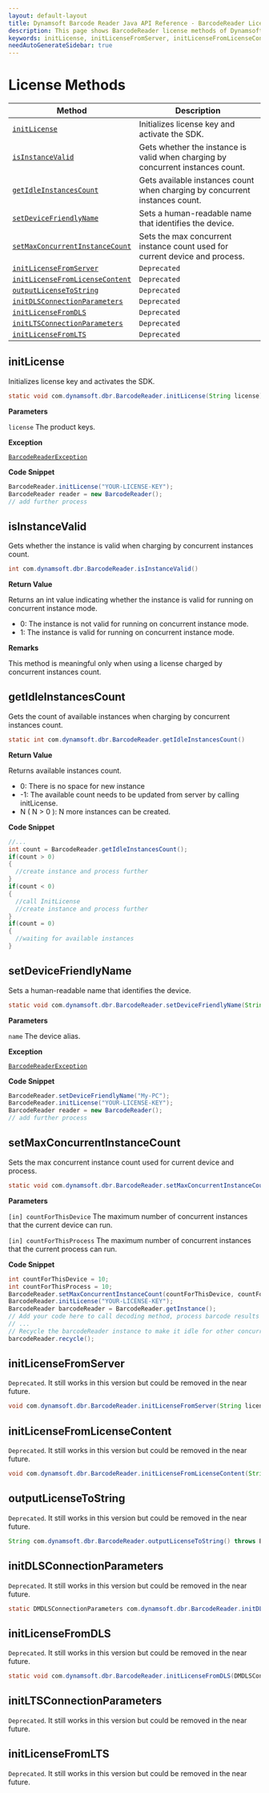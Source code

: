 ```yaml
---
layout: default-layout
title: Dynamsoft Barcode Reader Java API Reference - BarcodeReader License Methods
description: This page shows BarcodeReader license methods of Dynamsoft Barcode Reader for Java SDK API Reference.
keywords: initLicense, initLicenseFromServer, initLicenseFromLicenseContent, outputLicenseToString, license methods, BarcodeReader, api reference, java
needAutoGenerateSidebar: true
---
```



# License Methods

  | Method               | Description |
  |----------------------|-------------|
  | [`initLicense`](#initlicense) | Initializes license key and activate the SDK. |
  | [`isInstanceValid`](#isinstancevalid) | Gets whether the instance is valid when charging by concurrent instances count. |
  | [`getIdleInstancesCount`](#getidleinstancescount) | Gets available instances count when charging by concurrent instances count. |
  | [`setDeviceFriendlyName`](#setdevicefriendlyname) | Sets a human-readable name that identifies the device. |
  | [`setMaxConcurrentInstanceCount`](#setmaxconcurrentinstancecount) | Sets the max concurrent instance count used for current device and process. |
  | [`initLicenseFromServer`](#initlicensefromserver) | `Deprecated` |
  | [`initLicenseFromLicenseContent`](#initlicensefromlicensecontent) | `Deprecated` |
  | [`outputLicenseToString`](#outputlicensetostring) | `Deprecated` |
  | [`initDLSConnectionParameters`](#initdlsconnectionparameters) | `Deprecated` |
  | [`initLicenseFromDLS`](#initlicensefromdls) | `Deprecated` |
  | [`initLTSConnectionParameters`](#initltsconnectionparameters) | `Deprecated` |
  | [`initLicenseFromLTS`](#initlicensefromlts) | `Deprecated` |


## initLicense

Initializes license key and activates the SDK.

```java
static void com.dynamsoft.dbr.BarcodeReader.initLicense(String license) throws BarcodeReaderException
```   
   
**Parameters**  

`license` The product keys.

**Exception**  

[`BarcodeReaderException`](../class/BarcodeReaderException.md)

**Code Snippet**  

```java
BarcodeReader.initLicense("YOUR-LICENSE-KEY");
BarcodeReader reader = new BarcodeReader();
// add further process
```

## isInstanceValid

Gets whether the instance is valid when charging by concurrent instances count.

```java
int com.dynamsoft.dbr.BarcodeReader.isInstanceValid()
```

**Return Value**

Returns an int value indicating whether the instance is valid for running on concurrent instance mode.

- 0: The instance is not valid for running on concurrent instance mode.
- 1: The instance is valid for running on concurrent instance mode.

**Remarks**

This method is meaningful only when using a license charged by concurrent instances count.

## getIdleInstancesCount

Gets the count of available instances when charging by concurrent instances count.

```java
static int com.dynamsoft.dbr.BarcodeReader.getIdleInstancesCount()
```   

**Return Value**  

Returns available instances count.

- 0: There is no space for new instance
- -1: The available count needs to be updated from server by calling initLicense.
- N ( N > 0 ): N more instances can be created.

**Code Snippet**  

```java
//...
int count = BarcodeReader.getIdleInstancesCount();
if(count > 0)
{
  //create instance and process further
}
if(count < 0)
{
  //call InitLicense
  //create instance and process further
}
if(count = 0)
{
  //waiting for available instances 
}
```

## setDeviceFriendlyName

Sets a human-readable name that identifies the device.

```java
static void com.dynamsoft.dbr.BarcodeReader.setDeviceFriendlyName(String name) throws BarcodeReaderException
```   
   
**Parameters**  

`name` The device alias.

**Exception**  

[`BarcodeReaderException`](../class/BarcodeReaderException.md)

**Code Snippet**  

```java
BarcodeReader.setDeviceFriendlyName("My-PC");
BarcodeReader.initLicense("YOUR-LICENSE-KEY");
BarcodeReader reader = new BarcodeReader();
// add further process
```

## setMaxConcurrentInstanceCount

Sets the max concurrent instance count used for current device and process.

```java
static void com.dynamsoft.dbr.BarcodeReader.setMaxConcurrentInstanceCount(int countForThisDevice, int countForThisProcess)
```

**Parameters**

`[in] countForThisDevice` The maximum number of concurrent instances that the current device can run.

`[in] countForThisProcess` The maximum number of concurrent instances that the current process can run.

**Code Snippet**

```java
int countForThisDevice = 10;
int countForThisProcess = 10;
BarcodeReader.setMaxConcurrentInstanceCount(countForThisDevice, countForThisProcess);
BarcodeReader.initLicense("YOUR-LICENSE-KEY");
BarcodeReader barcodeReader = BarcodeReader.getInstance();
// Add your code here to call decoding method, process barcode results and so on
// ...
// Recycle the barcodeReader instance to make it idle for other concurrent tasks
barcodeReader.recycle();
```

## initLicenseFromServer

`Deprecated`. It still works in this version but could be removed in the near future.

```java
void com.dynamsoft.dbr.BarcodeReader.initLicenseFromServer(String licenseServer, String licenseKey)	throws BarcodeReaderException
```   
   

## initLicenseFromLicenseContent

`Deprecated`. It still works in this version but could be removed in the near future.

```java
void com.dynamsoft.dbr.BarcodeReader.initLicenseFromLicenseContent(String licenseKey, String licenseContent) throws BarcodeReaderException
```   


## outputLicenseToString

`Deprecated`. It still works in this version but could be removed in the near future.

```java
String com.dynamsoft.dbr.BarcodeReader.outputLicenseToString() throws BarcodeReaderException
```   


## initDLSConnectionParameters

`Deprecated`. It still works in this version but could be removed in the near future.

```java
static DMDLSConnectionParameters com.dynamsoft.dbr.BarcodeReader.initDLSConnectionParameters() throws BarcodeReaderException
```

## initLicenseFromDLS

`Deprecated`. It still works in this version but could be removed in the near future.

```java
static void com.dynamsoft.dbr.BarcodeReader.initLicenseFromDLS(DMDLSConnectionParameters dlsInfo) throws BarcodeReaderException
```


## initLTSConnectionParameters
`Deprecated`. It still works in this version but could be removed in the near future.
## initLicenseFromLTS
`Deprecated`. It still works in this version but could be removed in the near future.
